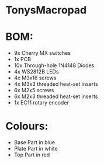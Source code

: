 # TonysMacropad

# BOM:
- 9x Cherry MX switches
- 1x PCB
- 10x Through-hole 1N4148 Diodes
- 4x WS2812B LEDs
- 4x M3x16 screws
- 4x M3x3 threaded heat-set inserts
- 6x M2x5 screws
- 6x M2x3 threaded heat-set inserts
- 1x EC11 rotary encoder

# Colours:
- Base Part in blue
- Plate Part in white
- Top Part in red
